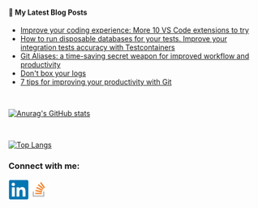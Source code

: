 #### 📝 My Latest Blog Posts
<!-- BLOG-POST-LIST:START -->
- [Improve your coding experience: More 10 VS Code extensions to try](https://blog.genezini.com/p/improve-your-coding-experience-more-10-vs-code-extensions-to-try/)
- [How to run disposable databases for your tests. Improve your integration tests accuracy with Testcontainers](https://blog.genezini.com/p/how-to-run-disposable-databases-for-your-tests.-improve-your-integration-tests-accuracy-with-testcontainers/)
- [Git Aliases: a time-saving secret weapon for improved workflow and productivity](https://blog.genezini.com/p/git-aliases-a-time-saving-secret-weapon-for-improved-workflow-and-productivity/)
- [Don&#39;t box your logs](https://blog.genezini.com/p/dont-box-your-logs/)
- [7 tips for improving your productivity with Git](https://blog.genezini.com/p/7-tips-for-improving-your-productivity-with-git/)
<!-- BLOG-POST-LIST:END -->

<br/>

[![Anurag's GitHub stats](https://github-readme-stats.vercel.app/api?username=dgenezini&count_private=true&hide=contribs&theme=default&show_icons=true)](https://github.com/dgenezini/dgenezini)

<br/>

[![Top Langs](https://github-readme-stats.vercel.app/api/top-langs/?username=dgenezini&count_private=true&layout=compact&theme=default&langs_count=10)](https://github.com/dgenezini/dgenezini)

### Connect with me:

[<img align="left" alt="My Linkedin Profile" title="My Linkedin Profile" width="40px" src="https://raw.githubusercontent.com/dgenezini/dgenezini/master/icons/linkedin-original.svg" />][linkedin]

[<img align="left" alt="My Stack Overflow Profile" title="My Stack Overflow Profile" width="40px" src="https://raw.githubusercontent.com/dgenezini/dgenezini/master/icons/stackoverflow.png" />][stackoverflow]

<br/>
<br/>

[linkedin]: https://www.linkedin.com/in/danielgenezini/
[stackoverflow]: https://stackoverflow.com/users/4058784/daniel-genezini?tab=profile
